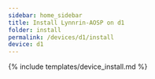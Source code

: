 ```yaml
---
sidebar: home_sidebar
title: Install Lynnrin-AOSP on d1
folder: install
permalink: /devices/d1/install
device: d1
---
```

{% include templates/device_install.md %}
